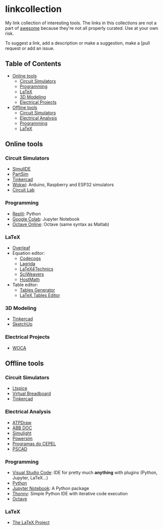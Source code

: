 # linkcollection
My link collection of interesting tools.
The links in this collections are not a part of [awesome](https://awesome.re) because they're not all properly curated. Use at your own risk.

To suggest a link, add a description or make a suggestion, make a [pull request or add an issue.


## Table of Contents
* [Online tools](#online-tools)
  * [Circuit Simulators](#circuit-simulators)
  * [Programming](#programming)
  * [LaTeX](#latex)
  * [3D Modeling](#3d-modeling)
  * [Electrical Projects](#electrical-projects)
* [Offline tools](#offline-tools)
  * [Circuit Simulators](#circuit-simulators-1)
  * [Electrical Analysis](#electrical-analysis)
  * [Programming](#programming-1)
  * [LaTeX](#latex-1)

## Online tools
### Circuit Simulators
* [SimulIDE](https://www.simulide.com/p/home.html)
* [PartSim](https://www.partsim.com/)
* [Tinkercad](https://www.tinkercad.com/)
* [Wokwi](https://wokwi.com/): Arduino, Raspberry and ESP32 simulators
* [Circuit Lab](https://www.circuitlab.com/)


### Programming
* [Replit](https://replit.com/): Python
* [Google Colab](https://colab.research.google.com/): Jupyter Notebook
* [Octave Online](https://octave-online.net/): Octave (same syntax as Matlab)


### LaTeX
* [Overleaf](https://www.overleaf.com/)
* Equation editor:
  * [Codecogs](https://latex.codecogs.com/eqneditor/editor.php)
  * [Lagrida](https://latexeditor.lagrida.com/)
  * [LaTeX4Technics](https://www.latex4technics.com/)
  * [SciWeavers](http://www.sciweavers.org/free-online-latex-equation-editor)
  * [HostMath](https://www.hostmath.com/)
* Table editor:
  * [Tables Generator](https://www.tablesgenerator.com/)
  * [LaTeX Tables Editor](https://www.latex-tables.com/)


### 3D Modeling
* [Tinkercad](https://www.tinkercad.com/)
* [SketchUp](https://www.sketchup.com/)


### Electrical Projects
* [WOCA](https://woca.ocalev.com.br/)

## Offline tools
### Circuit Simulators
* [Ltspice](https://www.analog.com/en/design-center/design-tools-and-calculators/ltspice-simulator.html)
* [Virtual Breadboard](https://www.virtualbreadboard.com/)
* [Tinkercad](https://www.tinkercad.com/)


### Electrical Analysis
* [ATPDraw](https://www.atpdraw.net/)
* [ABB DOC](https://new.abb.com/br/servicos/treinamentos/produtos-eletrificacao/software-dimensionamento-el%C3%A9trico-3.0)
* [Simulight](http://www.coep.ufrj.br/~tarang/Simulight/)
* [Powersim](https://powersimtech.com/)
* [Programas do CEPEL](https://dre.cepel.br/Programa)
* [PSCAD](https://www.pscad.com/software/pscad/overview)


### Programming
* [Visual Studio Code](https://code.visualstudio.com/): IDE for pretty much **anything** with plugins (Python, Jupyter, LaTeX...)
* [Python](https://www.python.org/)
* [Jupyter Notebook](https://jupyter.org/): A Python package
* [Thonny](https://thonny.org/): Simple Python IDE with iterative code execution
* [Octave](https://www.gnu.org/software/octave/index)


### LaTeX
* [The LaTeX Project](https://www.latex-project.org/)

